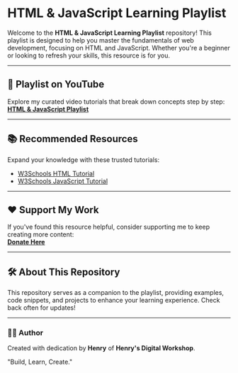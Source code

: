 # HTML & JavaScript Learning Playlist

Welcome to the **HTML & JavaScript Learning Playlist** repository! This playlist is designed to help you master the fundamentals of web development, focusing on HTML and JavaScript. Whether you're a beginner or looking to refresh your skills, this resource is for you.

---

## 🎥 Playlist on YouTube  
Explore my curated video tutorials that break down concepts step by step:  
[**HTML & JavaScript Playlist**](https://youtube.com/playlist?list=PLq4tqbnLvDtwKxNWFEizngzWJPF7SSe38&si=H0VeVXwe1F-0Qtn7)  

---

## 📚 Recommended Resources  
Expand your knowledge with these trusted tutorials:  
- [W3Schools HTML Tutorial](https://www.w3schools.com/html/)  
- [W3Schools JavaScript Tutorial](https://www.w3schools.com/js/)  

---

## ❤️ Support My Work  
If you've found this resource helpful, consider supporting me to keep creating more content:  
[**Donate Here**](https://selar.co/showlove/hdw)  

---

## 🛠 About This Repository  
This repository serves as a companion to the playlist, providing examples, code snippets, and projects to enhance your learning experience. Check back often for updates!  

---

### 👨‍💻 Author  
Created with dedication by **Henry** of **Henry's Digital Workshop**.  

"Build, Learn, Create."
